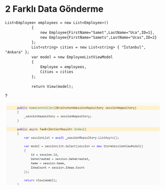# 2 Farklı Data Gönderme



```text
List<Employee> employees = new List<Employee>()
            {
                new Employee{FirstName="Samet",LastName="Uca",ID=1},
                new Employee{FirstName="Samets",LastName="Ucas",ID=2}
            };
            List<string> cities = new List<string> { "İstanbul", "Ankara" };
            var model = new EmployeeListViewModel
            {
                Employee = employees,
                Cities = cities
            };
            
            return View(model);
```

?

![](../../../.gitbook/assets/image%20%282%29.png)

